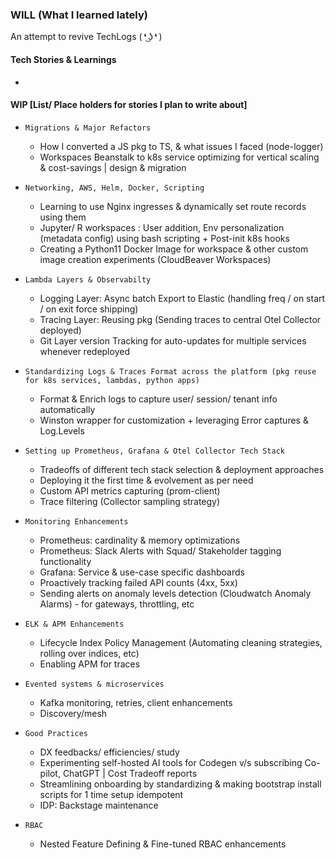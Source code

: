 ### WILL (What I learned lately)

An attempt to revive TechLogs ( ❛ ͜ʖ ❛ )

#### Tech Stories & Learnings
- 

#### WIP [List/ Place holders for stories I plan to write about]

- `Migrations & Major Refactors`
  - How I converted a JS pkg to TS, & what issues I faced (node-logger)
  - Workspaces Beanstalk to k8s service optimizing for vertical scaling & cost-savings | design & migration

- `Networking, AWS, Helm, Docker, Scripting`
  - Learning to use Nginx ingresses & dynamically set route records using them
  - Jupyter/ R workspaces : User addition, Env personalization (metadata config) using bash scripting + Post-init k8s hooks
  - Creating a Python11 Docker Image for workspace & other custom image creation experiments (CloudBeaver Workspaces)

- `Lambda Layers & Observabilty`
  - Logging Layer: Async batch Export to Elastic (handling freq / on start / on exit force shipping)
  - Tracing Layer: Reusing pkg (Sending traces to central Otel Collector deployed)
  - Git Layer version Tracking for auto-updates for multiple services whenever redeployed

- `Standardizing Logs & Traces Format across the platform (pkg reuse for k8s services, lambdas, python apps)`
  - Format & Enrich logs to capture user/ session/ tenant info automatically
  - Winston wrapper for customization + leveraging Error captures & Log.Levels

- `Setting up Prometheus, Grafana & Otel Collector Tech Stack`
  - Tradeoffs of different tech stack selection & deployment approaches
  - Deploying it the first time & evolvement as per need
  - Custom API metrics capturing (prom-client)
  - Trace filtering (Collector sampling strategy)

- `Monitoring Enhancements`
  - Prometheus: cardinality & memory optimizations
  - Prometheus: Slack Alerts with Squad/ Stakeholder tagging functionality
  - Grafana: Service & use-case specific dashboards
  - Proactively tracking failed API counts (4xx, 5xx)
  - Sending alerts on anomaly levels detection (Cloudwatch Anomaly Alarms) -  for gateways, throttling, etc

- `ELK & APM Enhancements`
  - Lifecycle Index Policy Management (Automating cleaning strategies, rolling over indices, etc)
  - Enabling APM for traces

- `Evented systems & microservices`
  - Kafka monitoring, retries, client enhancements
  - Discovery/mesh
 
- `Good Practices`
  - DX feedbacks/ efficiencies/ study
  - Experimenting self-hosted AI tools for Codegen v/s subscribing Co-pilot, ChatGPT | Cost Tradeoff reports
  - Streamlining onboarding by standardizing & making bootstrap install scripts for 1 time setup idempotent
  - IDP: Backstage maintenance

- `RBAC`
  - Nested Feature Defining & Fine-tuned RBAC enhancements
